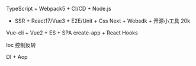 TypeScript + Webpack5 + CI/CD + Node.js

- SSR + React17/Vue3 + E2E/Unit + Css Next + Websdk + 开源小工具 20k

Vue-cli + Vue2 + ES + SPA
create-app + React Hooks

Ioc 控制反转

DI + Aop
